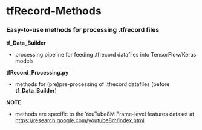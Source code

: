 # tfRecord-Methods
### Easy-to-use methods for processing .tfrecord files 

**tf_Data_Builder**
  - processing pipeline for feeding .tfrecord datafiles into TensorFlow/Keras models

**tfRecord_Processing.py**
  - methods for (pre)pre-processing of .tfrecord datafiles (before **tf_Data_Builder**)
  
**NOTE**
  - methods are specific to the YouTube8M Frame-level features dataset at https://research.google.com/youtube8m/index.html
  
